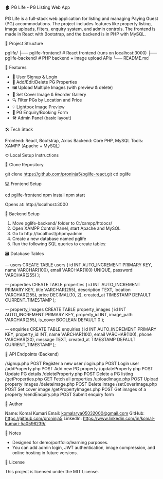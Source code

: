 
🏠 PG Life - PG Listing Web App

PG Life is a full-stack web application for listing and managing Paying Guest (PG) accommodations. The project includes features like property listing, image uploads, filters, enquiry system, and admin controls. The frontend is made in React with Bootstrap, and the backend is in PHP with MySQL.

📁 Project Structure

pglife/
├── pglife-frontend/     # React frontend (runs on localhost:3000)
├── pglife-backend/      # PHP backend + image upload APIs
└── README.md

🚀 Features

- 👤 User Signup & Login
- 🏡 Add/Edit/Delete PG Properties
- 🖼️ Upload Multiple Images (with preview & delete)
- 📌 Set Cover Image & Reorder Gallery
- 🔍 Filter PGs by Location and Price
- 💡 Lightbox Image Preview
- 📩 PG Enquiry/Booking Form
- 🛠️ Admin Panel (basic layout)

🛠️ Tech Stack

Frontend: React, Bootstrap, Axios
Backend: Core PHP, MySQL
Tools: XAMPP (Apache + MySQL)

⚙️ Local Setup Instructions

🔽 Clone Repository

git clone https://github.com/proninja5/pglife-react.git
cd pglife

💻 Frontend Setup

cd pglife-frontend
npm install
npm start

Opens at: http://localhost:3000

🐘 Backend Setup

1. Move pglife-backend/ folder to C:/xampp/htdocs/
2. Open XAMPP Control Panel, start Apache and MySQL
3. Go to http://localhost/phpmyadmin
4. Create a new database named pglife
5. Run the following SQL queries to create tables:

🗃️ Database Tables

-- users
CREATE TABLE users (
  id INT AUTO_INCREMENT PRIMARY KEY,
  name VARCHAR(100),
  email VARCHAR(100) UNIQUE,
  password VARCHAR(255)
);

-- properties
CREATE TABLE properties (
  id INT AUTO_INCREMENT PRIMARY KEY,
  title VARCHAR(255),
  description TEXT,
  location VARCHAR(255),
  price DECIMAL(10, 2),
  created_at TIMESTAMP DEFAULT CURRENT_TIMESTAMP
);

-- property_images
CREATE TABLE property_images (
  id INT AUTO_INCREMENT PRIMARY KEY,
  property_id INT,
  image_path VARCHAR(255),
  is_cover BOOLEAN DEFAULT 0
);

-- enquiries
CREATE TABLE enquiries (
  id INT AUTO_INCREMENT PRIMARY KEY,
  property_id INT,
  name VARCHAR(100),
  email VARCHAR(100),
  phone VARCHAR(20),
  message TEXT,
  created_at TIMESTAMP DEFAULT CURRENT_TIMESTAMP
);

🔗 API Endpoints (Backend)

/signup.php         POST   Register a new user
/login.php          POST   Login user
/addProperty.php    POST   Add new PG property
/updateProperty.php POST   Update PG details
/deleteProperty.php POST   Delete a PG listing
/getProperties.php  GET    Fetch all properties
/uploadImage.php    POST   Upload property images
/deleteImage.php    POST   Delete image
/setCoverImage.php  POST   Set cover image
/getPropertyImages.php POST Get images of a property
/sendEnquiry.php    POST   Submit enquiry form

👤 Author

Name: Komal Kumari
Email: komalarya05032000@gmail.com
GitHub: https://github.com/proninja5
LinkedIn: https://www.linkedin.com/in/komal-kumari-5a0596239/

📌 Notes

- Designed for demo/portfolio/learning purposes.
- You can add admin login, JWT authentication, image compression, and online hosting in future versions.

📃 License

This project is licensed under the MIT License.
